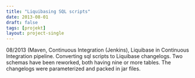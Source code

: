 ```yaml
---
title: "Liquibasing SQL scripts"
date: 2013-08-01
draft: false
tags: [projekt]
layout: project-single
---
```


08/2013 (Maven, Continuous Integration (Jenkins), Liquibase in Continuous Integration pipeline.
Converting sql scripts to Liquibase changelogs. Two schemas have been reworked, both having nine or more tables. The changelogs were parameterized and packed in jar files.
